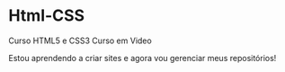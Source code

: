 # Html-CSS
 Curso HTML5 e CSS3 Curso em Video
 
 Estou aprendendo a criar sites e agora vou gerenciar meus repositórios!
